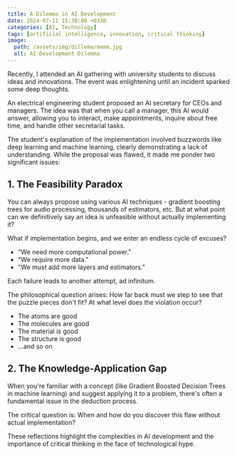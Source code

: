 ```yaml
---
title: A Dilemma in AI Development
date: 2024-07-11 15:30:00 +0330
categories: [AI, Technology]
tags: [artificial intelligence, innovation, critical thinking]
image:
  path: /assets/img/dillema/meme.jpg
  alt: AI Development Dilemma
---
```


Recently, I attended an AI gathering with university students to discuss ideas and innovations. The event was enlightening until an incident sparked some deep thoughts.

An electrical engineering student proposed an AI secretary for CEOs and managers. The idea was that when you call a manager, this AI would answer, allowing you to interact, make appointments, inquire about free time, and handle other secretarial tasks.

The student's explanation of the implementation involved buzzwords like deep learning and machine learning, clearly demonstrating a lack of understanding. While the proposal was flawed, it made me ponder two significant issues:

## 1. The Feasibility Paradox

You can always propose using various AI techniques - gradient boosting trees for audio processing, thousands of estimators, etc. But at what point can we definitively say an idea is unfeasible without actually implementing it?

What if implementation begins, and we enter an endless cycle of excuses?

- "We need more computational power."
- "We require more data."
- "We must add more layers and estimators."

Each failure leads to another attempt, ad infinitum.

The philosophical question arises: How far back must we step to see that the puzzle pieces don't fit? At what level does the violation occur?

- The atoms are good
- The molecules are good
- The material is good
- The structure is good
- ...and so on

## 2. The Knowledge-Application Gap

When you're familiar with a concept (like Gradient Boosted Decision Trees in machine learning) and suggest applying it to a problem, there's often a fundamental issue in the deduction process.

The critical question is: When and how do you discover this flaw without actual implementation?

These reflections highlight the complexities in AI development and the importance of critical thinking in the face of technological hype.
